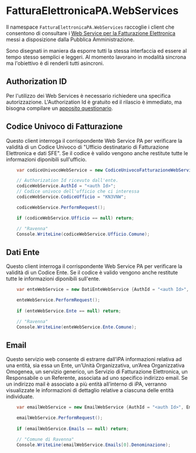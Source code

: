 # FatturaElettronicaPA.WebServices
Il namespace `FatturaElettronicaPA.WebServices` raccoglie i client che
consentono di consultare i [Web Service per la Fatturazione Elettronica][1]
messi a disposizione dalla Pubblica Amministrazione. 

Sono disegnati in maniera da esporre tutti la stessa interfaccia ed essere al
tempo stesso semplici e leggeri. Al momento lavorano in modalità sincrona ma
l'obiettivo è di renderli tutti asincroni.

## Authorization ID
Per l'utilizzo dei Web Services è necessario richiedere una specifica
autorizzazione. L'Authorization Id è gratuito ed il rilascio è immediato, ma
bisogna compilare un [apposito questionario][2]. 

## Codice Univoco di Fatturazione
Questo client interroga il corrispondente Web Service PA per verificare la
validità di un Codice Univoco di "Ufficio destinatario di Fatturazione
Elettronica e dati SFE". Se il codice è valido vengono anche restitute tutte le
informazioni diponibili sull'ufficio.

```cs
    var codiceUnivocoWebService = new CodiceUnivocoFatturazioneWebService()

    // Authorization Id ricevuto dall'ente.
    codiceWebService.AuthId = "<auth Id>";
    // Codice univoco dell'ufficio che ci interessa
    codiceWebService.CodiceUfficio = "KN3VNW";

    codiceWebService.PerformRequest();

    if (codiceWebService.Ufficio == null) return;

    // "Ravenna"
    Console.WriteLine(codiceWebService.Ufficio.Comune);
```

## Dati Ente
Questo client interroga il corrispondente Web Service PA per verificare la
validità di un Codice Ente. Se il codice è valido vengono anche restitute tutte
le informazioni diponibili sull'ente.

```cs
    var enteWebService = new DatiEnteWebService {AuthId = "<auth Id>", CodiceEnte = "c_h199"};

    enteWebService.PerformRequest();
    
    if (enteWebService.Ente == null) return;

    // "Ravenna"
    Console.WriteLine(enteWebService.Ente.Comune);
```

## Email
Questo servizio web consente di estrarre dall’iPA informazioni relativa ad una entità, sia essa 
un Ente, un’Unità Organizzativa, un’Area Organizzativa Omogenea, un servizio generico, un Servizio 
di Fatturazione Elettronica, un Responsabile o un Referente, associata ad uno specifico indirizzo 
email. Se un indirizzo mail è associato a più entità all’interno di iPA, verranno visualizzate le 
informazioni di dettaglio relative a ciascuna delle entità individuate.

```cs
    var emailWebService = new EmailWebService {AuthId = "<auth Id>", Email = "comune.ravenna@legalmail.it"};

    emailWebService.PerformRequest();
    
    if (emailWebService.Emails == null) return;

    // "Comune di Ravenna"
    Console.WriteLine(emailWebService.Emails[0].Denominazione);
```


[1]: http://www.indicepa.gov.it/documentale/webservices.php
[2]: http://www.indicepa.gov.it/registr-user-ws/ws-registrazione-start.php
